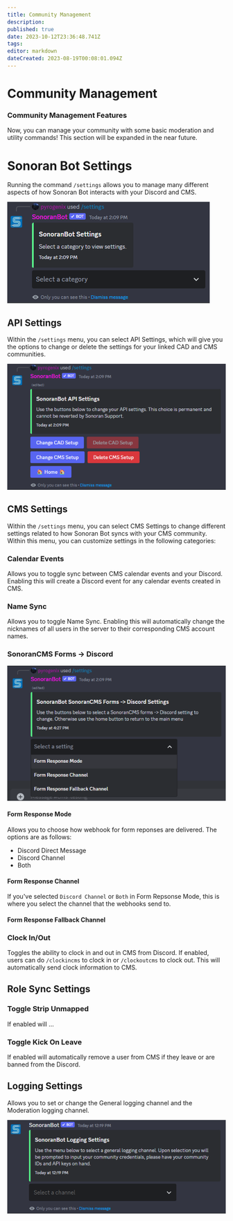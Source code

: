 ```yaml
---
title: Community Management
description: 
published: true
date: 2023-10-12T23:36:48.741Z
tags: 
editor: markdown
dateCreated: 2023-08-19T00:08:01.094Z
---
```


# Community Management

### Community Management Features

Now, you can manage your community with some basic moderation and utility commands! This section will be expanded in the near future.

# Sonoran Bot Settings

Running the command `/settings` allows you to manage many different aspects of how Sonoran Bot interacts with your Discord and CMS.

![bot_settings.png](/tutorials/getting-started/community-management/bot_settings.png)

## API Settings

Within the `/settings` menu, you can select API Settings, which will give you the options to change or delete the settings for your linked CAD and CMS communities.

![bot_apisettings.png](/tutorials/getting-started/community-management/bot_apisettings.png)

## CMS Settings

Within the `/settings` menu, you can select CMS Settings to change different settings related to how Sonoran Bot syncs with your CMS community. Within this menu, you can customize settings in the following categories:

### Calendar Events

Allows you to toggle sync between CMS calendar events and your Discord. Enabling this will create a Discord event for any calendar events created in CMS.

### Name Sync

Allows you to toggle Name Sync. Enabling this will automatically change the nicknames of all users in the server to their corresponding CMS account names.

### SonoranCMS Forms -> Discord

![bot_cmsformsdiscord.png](/tutorials/getting-started/community-management/bot_cmsformsdiscord.png)

#### Form Response Mode

Allows you to choose how webhook for form reponses are delivered. The options are as follows:
- Discord Direct Message
- Discord Channel
- Both

#### Form Response Channel

If you've selected `Discord Channel` or `Both` in Form Repsonse Mode, this is where you select the channel that the webhooks send to.

#### Form Response Fallback Channel

### Clock In/Out

Toggles the ability to clock in and out in CMS from Discord. If enabled, users can do `/clockincms` to clock in or `/clockoutcms` to clock out. This will automatically send clock information to CMS.

## Role Sync Settings

### Toggle Strip Unmapped
If enabled will ...
### Toggle Kick On Leave 
If enabled will automatically remove a user from CMS if they leave or are banned from the Discord.

## Logging Settings

Allows you to set or change the General logging channel and the Moderation logging channel.

![bot_setloggingchannel.png](/tutorials/getting-started/community-management/moderation/bot_setloggingchannel.png)